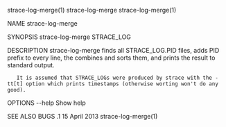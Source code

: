 strace-log-merge(1)                                                                            strace-log-merge                                                                           strace-log-merge(1)



NAME
       strace-log-merge

SYNOPSIS
       strace-log-merge STRACE_LOG

DESCRIPTION
       strace-log-merge finds all STRACE_LOG.PID files, adds PID prefix to every line, the combines and sorts them, and prints the result to standard output.

       It is assumed that STRACE_LOGs were produced by strace with the -tt[t] option which prints timestamps (otherwise worting won't do any good).


OPTIONS
       --help  Show help


SEE ALSO
BUGS
.1                                                                                              15 April 2013                                                                             strace-log-merge(1)
